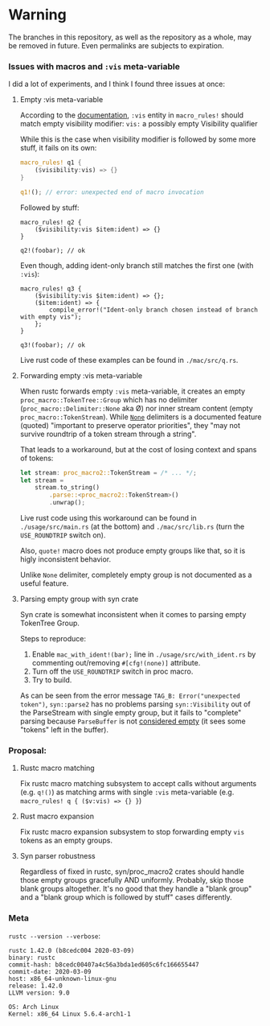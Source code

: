 # Warning

The branches in this repository, as well as the repository as a whole, may be removed in future. Even permalinks are subjects to expiration.

### Issues with macros and `:vis` meta-variable

I did a lot of experiments, and I think I found three issues at once:

1. Empty :vis meta-variable

    According to the [documentation][doc-vis], `:vis` entity in `macro_rules!` should match empty visibility modifier:
        `vis:` a possibly empty Visibility qualifier

    While this is the case when visibility modifier is followed by some more stuff, it fails on its own:

    ```rust
    macro_rules! q1 {
        ($visibility:vis) => {}
    }

    q1!(); // error: unexpected end of macro invocation
    ```

    Followed by stuff:
    ```
    macro_rules! q2 {
        ($visibility:vis $item:ident) => {}
    }

    q2!(foobar); // ok
    ```

    Even though, adding ident-only branch still matches the first one (with `:vis`):
    ```
    macro_rules! q3 {
        ($visibility:vis $item:ident) => {};
        ($item:ident) => {
            compile_error!("Ident-only branch chosen instead of branch with empty vis");
        };
    }

    q3!(foobar); // ok
    ```

    Live rust code of these examples can be found in `./mac/src/q.rs`.

2. Forwarding empty :vis meta-variable

    When rustc forwards empty `:vis` meta-variable, it creates an empty `proc_macro::TokenTree::Group` which has no delimiter (`proc_macro::Delimiter::None` aka Ø) nor inner stream content (empty `proc_macro::TokenStream`). While [`None`][doc-Delimiter] delimiters is a documented feature (quoted) "important to preserve operator priorities", they "may not survive roundtrip of a token stream through a string".

    That leads to a workaround, but at the cost of losing context and spans of tokens:
    ```rust
    let stream: proc_macro2::TokenStream = /* ... */;
    let stream =
        stream.to_string()
            .parse::<proc_macro2::TokenStream>()
            .unwrap();
    ```

    Live rust code using this workaround can be found in `./usage/src/main.rs` (at the bottom) and `./mac/src/lib.rs` (turn the `USE_ROUNDTRIP` switch on).

    Also, `quote!` macro does not produce empty groups like that, so it is higly inconsistent behavior.

    Unlike `None` delimiter, completely empty group is not documented as a useful feature.

3. Parsing empty group with syn crate

    Syn crate is somewhat inconsistent when it comes to parsing empty TokenTree Group.

    Steps to reproduce:

    1. Enable `mac_with_ident!(bar);` line in `./usage/src/with_ident.rs` by commenting out/removing `#[cfg!(none)]` attribute.
    2. Turn off the `USE_ROUNDTRIP` switch in proc macro.
    3. Try to build.

    As can be seen from the error message `TAG_B: Error("unexpected token")`, `syn::parse2` has no problems parsing `syn::Visibility` out of the ParseStream with single empty group, but it fails to "complete" parsing because `ParseBuffer` is not [considered empty][ParseBuffer::is_empty] (it sees some "tokens" left in the buffer).

### Proposal:

1. Rustc macro matching

    Fix rustc macro matching subsystem to accept calls without arguments (e.g. `q!()`) as matching arms with single `:vis` meta-variable (e.g. `macro_rules! q { ($v:vis) => {} }`)

2. Rust macro expansion

    Fix rustc macro expansion subsystem to stop forwarding empty `vis` tokens as an empty groups.

3. Syn parser robustness

    Regardless of fixed in rustc, syn/proc_macro2 crates should handle those empty groups gracefully AND uniformly.
    Probably, skip those blank groups altogether. It's no good that they handle a "blank group" and a "blank group which is followed by stuff" cases differently.

### Meta

`rustc --version --verbose`:

```
rustc 1.42.0 (b8cedc004 2020-03-09)
binary: rustc
commit-hash: b8cedc00407a4c56a3bda1ed605c6fc166655447
commit-date: 2020-03-09
host: x86_64-unknown-linux-gnu
release: 1.42.0
LLVM version: 9.0

OS: Arch Linux
Kernel: x86_64 Linux 5.6.4-arch1-1
```

[doc-vis]: https://doc.rust-lang.org/reference/macros-by-example.html#metavariables
[ParseBuffer::is_empty]: https://docs.rs/syn/1.0.17/syn/parse/struct.ParseBuffer.html#method.is_empty
[doc-Delimiter]: https://doc.rust-lang.org/nightly/proc_macro/enum.Delimiter.html#variant.None
